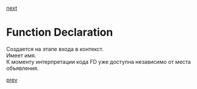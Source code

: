 <a href="03.md">next</a>

<h1>Function Declaration</h1>

<div>
Создается на этапе входа в контекст.<br/>
Имеет имя.<br/>
К моменту интерпретации кода FD уже доступна независимо от места объявления.
</div>

<a href="01.md">prev</a>
